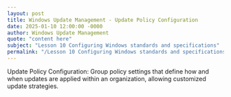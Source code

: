 ```yaml
---
layout: post
title: Windows Update Management - Update Policy Configuration
date: 2025-01-10 12:00:00 -0000
author: Windows Update Management
quote: "content here"
subject: "Lesson 10 Configuring Windows standards and specifications"
permalink: "/Lesson 10 Configuring Windows standards and specifications/Windows Update Management/Windows Update Management - Update Policy Configuration"
---
```


Update Policy Configuration: Group policy settings that define how and when updates are applied within an organization, allowing customized update strategies.
